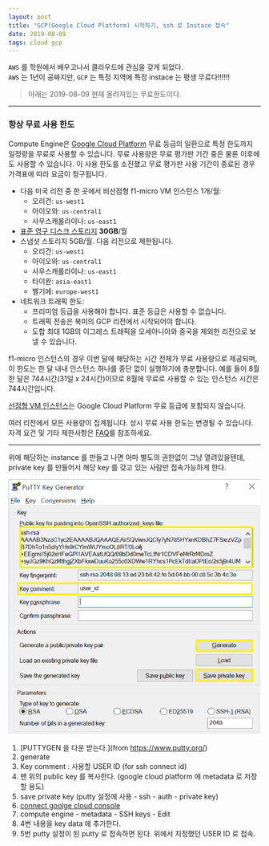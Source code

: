 ```yaml
---
layout: post
title: "GCP(Google Cloud Platform) 시작하기, ssh 로 Instace 접속"
date: 2019-08-09
tags: cloud gcp
---
```

`AWS` 를 학원에서 배우고나서 클라우드에 관심을 갖게 되었다.  
`AWS` 는 1년이 공짜지만, `GCP` 는 특정 지역에 특정 instace 는 평생 무료다!!!!!!

> 아래는 2019-08-09 현재 올려져있는 무료한도이다.

---
### 항상 무료 사용 한도
Compute Engine은 [Google Cloud Platform](https://cloud.google.com/free/) 무료 등급의 일환으로 특정 한도까지 일정량을 무료로 사용할 수 있습니다. 무료 사용량은 무료 평가판 기간 중은 물론 이후에도 사용할 수 있습니다. 이 사용 한도를 소진했고 무료 평가판 사용 기간이 종료된 경우 가격표에 따라 요금이 청구됩니다.

- 다음 미국 리전 중 한 곳에서 비선점형 f1-micro VM 인스턴스 1개/월:
  - 오리건: `us-west1`
  - 아이오와: `us-central1`
  - 사우스캐롤라이나: `us-east1`
- [표준 영구 디스크 스토리지](https://cloud.google.com/compute/docs/disks) **30GB**/월
- 스냅샷 스토리지 5GB/월. 다음 리전으로 제한됩니다.
  - 오리건: `us-west1`
  - 아이오와: `us-central1`
  - 사우스캐롤라이나: `us-east1`
  - 타이완: `asia-east1`
  - 벨기에: `europe-west1`
- 네트워크 트래픽 한도:
  - 프리미엄 등급을 사용해야 합니다. 표준 등급은 사용할 수 없습니다.
  - 트래픽 전송은 북미의 GCP 리전에서 시작되어야 합니다.
  - 도합 최대 1GB의 이그레스 트래픽을 오세아니아와 중국을 제외한 리전으로 보낼 수 있습니다.

f1-micro 인스턴스의 경우 이번 달에 해당하는 시간 전체가 무료 사용량으로 제공되며, 이 한도는 한 달 내내 인스턴스 하나를 중단 없이 실행하기에 충분합니다. 예를 들어 8월 한 달은 744시간(31일 x 24시간)이므로 8월에 무료로 사용할 수 있는 인스턴스 시간은 744시간입니다.

[선점형 VM 인스턴스](https://cloud.google.com/compute/docs/instances/preemptible)는 Google Cloud Platform 무료 등급에 포함되지 않습니다.

여러 리전에서 모든 사용량이 집계됩니다. 상시 무료 사용 한도는 변경될 수 있습니다. 자격 요건 및 기타 제한사항은 [FAQ](https://cloud.google.com/free/docs/gcp-free-tier)를 참조하세요.

---

위에 해당하는 instance 를 만들고 나면 아마 별도의 권한없이 그냥 열려있을텐데,  
private key 를 만들어서 해당 key 를 갖고 있는 사람만 접속가능하게 한다.

![putty-image](/assets/images/posts/2019-08-09-gcp-init.PNG)

1. [PUTTYGEN 을 다운 받는다.](from https://www.putty.org/)
2. generate
3. Key comment : 사용할 USER ID (for ssh connect id)
4. 맨 위의 public key 를 복사한다. (google cloud platform 에 metadata 로 저장할 용도)
5. save private key (putty 설정에 사용 - ssh - auth - private key)
6. [connect goolge cloud console](https://console.cloud.google.com)
7. compute engine - metadata - SSH keys - Edit
8. 4번 내용을 key data 에 추가한다.
9. 5번 putty 설정이 된 putty 로 접속하면 된다. 위에서 지정했던 USER ID 로 접속.
